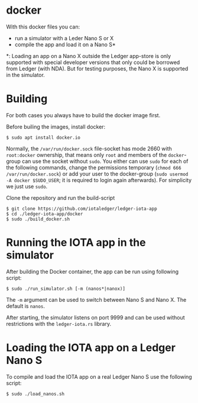 # docker

With this docker files you can:
- run a simulator with a Leder Nano S or X
- compile the app and load it on a Nano S*

*: Loading an app on a Nano X outside the Ledger app-store is only supported with special developer versions that only could be borrowed from Ledger (with NDA). But for testing purposes, the Nano X is supported in the simulator.

# Building

For both cases you always have to build the docker image first.

Before builing the images, install docker:

```
$ sudo apt install docker.io
```

Normally, the `/var/run/docker.sock` file-socket has mode 2660 with `root:docker` ownership, that means only `root` and members of the `docker`-group can use the socket without `sudo`. You either can use `sudo` for each of the following commands, change the permissions temporary (`chmod 666 /var/run/docker.sock`) or add your user to the docker-group (`sudo usermod -A docker $SUDO_USER`; it is required to login again afterwards). For simplicity we just use `sudo`.

Clone the repository and run the build-script

```
$ git clone https://github.com/iotaledger/ledger-iota-app
$ cd ./ledger-iota-app/docker
$ sudo ./build_docker.sh
```


# Running the IOTA app in the simulator

After building the Docker container, the app can be run using following script:

```
$ sudo ./run_simulator.sh [-m (nanos*|nanox)]
```

The `-m` argument can be used to switch between Nano S and Nano X. The default is `nanos`.

After starting, the simulator listens on port 9999 and can be used without restrictions with the `ledger-iota.rs` library.


# Loading the IOTA app on a Ledger Nano S

To compile and load the IOTA app on a real Ledger Nano S use the following script:

```
$ sudo ./load_nanos.sh
```

